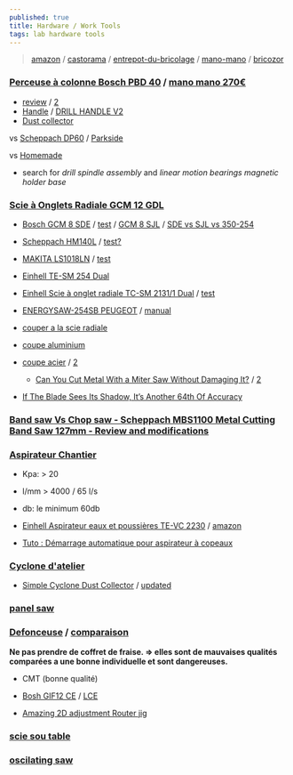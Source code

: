 ```yaml
---
published: true
title: Hardware / Work Tools
tags: lab hardware tools
---
```

> [amazon](https://www.amazon.fr/) / [castorama](https://www.castorama.fr/) / [entrepot-du-bricolage](https://www.entrepot-du-bricolage.fr/) / [mano-mano](https://www.manomano.fr/) / [bricozor](https://www.bricozor.com/)

### [Perceuse à colonne Bosch PBD 40](https://www.bricolage-facile.net/test-avis-perceuse-a-colonne-pbd-40-bosch/) / [mano mano 270€](https://www.manomano.fr/p/perceuse-a-colonne-pbd40-bosch-51376)
- [review](https://www.woodworkforums.com/f171/bosch-pbd-40-bench-drill-218092) / [2](https://www.woodworkforums.com/f155/bosch-710w-corded-bench-drill-211213)
- [Handle](https://www.thingiverse.com/thing:4190421) / [DRILL HANDLE V2](https://www.thingiverse.com/thing:3732317)
- [Dust collector ](https://www.thingiverse.com/thing:4063290)

vs [Scheppach DP60](https://www.youtube.com/watch?v=BTVz-uoeb8M) / [Parkside](https://www.youtube.com/watch?v=C--KbdsqSUA)

vs [Homemade](https://www.youtube.com/watch?v=a2kIJDhhZrg)
- search for _drill spindle assembly_ and _linear motion bearings_ _magnetic holder base_

### [Scie à Onglets Radiale GCM 12 GDL ](https://www.amazon.fr/Bosch-Professional-0601B23600-radiale-onglet/dp/B005ZMLKFW/ref=sr_1_5?__mk_fr_FR=%C3%85M%C3%85%C5%BD%C3%95%C3%91&keywords=scie%2Bradiale%2Bbosch&qid=1638552965&sr=8-5&th=1) 
- [Bosch GCM 8 SDE](https://www.amazon.fr/Bosch-Professional-Radiale-Onglet-0601B19200/dp/B013WAV8W8/ref=sr_1_13?__mk_fr_FR=%C3%85M%C3%85%C5%BD%C3%95%C3%91&crid=1O6PMV4XM6I2O&keywords=scie+onglet&qid=1651934990&sprefix=scie+onglet%2Caps%2C175&sr=8-13) / [test](https://www.youtube.com/watch?v=PZWsIqAiGcQ) / [GCM 8 SJL](https://www.youtube.com/watch?v=jE92OBuF-3s) / [ SDE vs SJL vs 350-254  ](https://www.bosch-professional.com/gb/en/community/category/can-t-decide-between-gcm-8-sde-and-gcm-8-sjl-mitre-saws/14916744-t#main)
- [Scheppach HM140L](https://www.amazon.fr/Scheppach-HM140L-Scie-onglet-2000/dp/B07XFFHBWJ/ref=cm_cr_arp_d_product_top?ie=UTF8) / [test?](https://www.youtube.com/watch?v=OIoJENd982Q)
- [MAKITA LS1018LN](https://www.amazon.fr/Makita-LS1018LN-Scie-Onglet-Bleu/dp/B07RFM5YKM/ref=sr_1_33?__mk_fr_FR=%C3%85M%C3%85%C5%BD%C3%95%C3%91&crid=1O6PMV4XM6I2O&keywords=scie+onglet&qid=1651934990&sprefix=scie+onglet%2Caps%2C175&sr=8-33) / [test](https://www.youtube.com/watch?v=V0QGDsxQ1KI)
- [Einhell TE-SM 254 Dual](https://www.amazon.fr/Einhell-puissance-fonction-%C2%AB-Spindle-Lock-%C2%BB-tungst%C3%A8ne/dp/B082MN9TVD/ref=sr_1_9?__mk_fr_FR=%C3%85M%C3%85%C5%BD%C3%95%C3%91&crid=1O6PMV4XM6I2O&keywords=scie%2Bonglet&qid=1651934990&sprefix=scie%2Bonglet%2Caps%2C175&sr=8-9&th=1)
- [Einhell Scie à onglet radiale TC-SM 2131/1 Dual](https://www.amazon.fr/Einhell-TC-SM-2131-glissi%C3%A8re-dispositif-tungst%C3%A8ne/dp/B0816WP4JW/ref=sr_1_5?__mk_fr_FR=%C3%85M%C3%85%C5%BD%C3%95%C3%91&crid=1O6PMV4XM6I2O&keywords=scie+onglet&qid=1651934990&sprefix=scie+onglet%2Caps%2C175&sr=8-5) / [test]()
- [ENERGYSAW-254SB PEUGEOT](https://www.bricozor.com/scie-onglets-radiale-double-inclinaison-energysaw-254sb-peugeot.html) / [manual](https://manuall.co.uk/peugeot-energysaw-254sb-mitre-saw/)

- [couper a la scie radiale](https://www.youtube.com/watch?v=QLYCeIpjXWw)

- [coupe aluminium](https://askinglot.com/can-i-put-a-metal-cutting-blade-on-my-mitre-saw)
- [coupe acier](https://www.youtube.com/watch?v=kJbt9unnjOo) / [2](https://www.youtube.com/watch?v=TkvU6Dg6ivg)
	- [Can You Cut Metal With a Miter Saw Without Damaging It?](https://thetoolscout.com/can-you-cut-metal-with-a-miter-saw/) / [2](https://handyman.guide/cutting-metal-with-miter-saw-how/)
    
- [If The Blade Sees Its Shadow, It’s Another 64th Of Accuracy](https://hackaday.com/2022/09/11/if-the-blade-sees-its-shadow-its-another-64th-of-accuracy/)
    
### [Band saw Vs Chop saw - Scheppach MBS1100 Metal Cutting Band Saw 127mm - Review and modifications](https://www.youtube.com/watch?v=X5_m1PGU_Js&list=LL&index=8)

### [Aspirateur Chantier](https://www.youtube.com/watch?v=f_aXEV_BllU)

- Kpa: > 20
- l/mm > 4000 / 65 l/s
- db: le minimum 60db

- [Einhell Aspirateur eaux et poussières TE-VC 2230](https://www.leroymerlin.fr/produits/outillage/radio-chauffage-et-equipement-de-chantier/nettoyage-de-chantier/aspirateur-nettoyeur-vapeur-et-accessoires/aspirateur-de-chantier/aspirateur-de-chantier-eau-et-poussieres-einhell-te-vec-2230-22-kpa-30-l-80051006.html) / [amazon](https://www.amazon.fr/Einhell-Aspirateur-poussi%C3%A8res-Nettoyage-asservie/dp/B09B9HMRJP/ref=cm_cr_arp_d_product_top?ie=UTF8)

- [Tuto : Démarrage automatique pour aspirateur à copeaux](https://www.youtube.com/watch?v=wGa-r4M88k0)

### [Cyclone d'atelier](https://www.youtube.com/watch?v=ZUT4XFnr1cc)

- [Simple Cyclone Dust Collector](https://www.youtube.com/watch?v=1WnitgYFnE0) / [updated](https://www.youtube.com/watch?v=BeU4nqSJtBY)

### [panel saw](https://www.youtube.com/watch?v=sa2I0vUCXsE)

### [Defonceuse](https://www.youtube.com/watch?v=flZ-Px6bhTE&list=PLg8aH9tX2qI_ld44t1rS3qaXNN2OkvzfX&index=1) / [comparaison](https://www.youtube.com/watch?v=WCjzFpG2Anw)

**Ne pas prendre de coffret de fraise. => elles sont de mauvaises qualités comparées a une bonne individuelle et sont dangereuses.**
- CMT (bonne qualité)

- [Bosh GIF12 CE](https://www.amazon.fr/Bosch-Professional-0601626000-D%C3%A9fonceuse-10000-24000/dp/B00IZ8RS5Y?th=1) / [LCE](https://www.amazon.fr/Bosch-Professional-Oberfr%C3%A4se-GOF-1250/dp/B00IZ8VODQ/ref=psdc_1716189031_t1_B00IZ8RS5Y)
- [Amazing 2D adjustment Router jig](https://www.youtube.com/watch?v=GXhKcPUyc8c)

### [scie sou table](https://www.youtube.com/watch?v=_kX8xAWHdsY)

### [oscilating saw](https://www.youtube.com/watch?v=SgCam8t3670)
